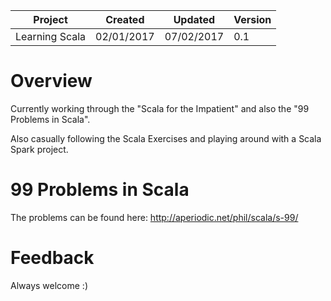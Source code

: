 
| Project        | Created    | Updated    | Version |
|----------------|------------|------------|---------|
| Learning Scala | 02/01/2017 | 07/02/2017 | 0.1     |

# Overview

Currently working through the "Scala for the Impatient" and also the "99 Problems in Scala".

Also casually following the Scala Exercises and playing around with a Scala Spark project.

# 99 Problems in Scala

The problems can be found here: http://aperiodic.net/phil/scala/s-99/

# Feedback

Always welcome :)

